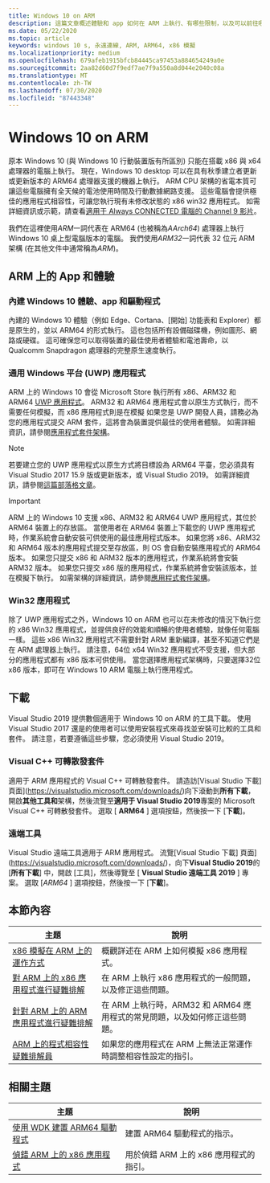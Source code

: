 ```yaml
---
title: Windows 10 on ARM
description: 這篇文章概述體驗和 app 如何在 ARM 上執行、有哪些限制，以及可以前往哪裡了解更多。
ms.date: 05/22/2020
ms.topic: article
keywords: windows 10 s, 永遠連線, ARM, ARM64, x86 模擬
ms.localizationpriority: medium
ms.openlocfilehash: 679afeb1915bfcb84445ca97453a884654249a0e
ms.sourcegitcommit: 2aa82d60d7f9edf7ae7f9a550a8d044e2040c08a
ms.translationtype: MT
ms.contentlocale: zh-TW
ms.lasthandoff: 07/30/2020
ms.locfileid: "87443348"
---
```

# <a name="windows-10-on-arm"></a>Windows 10 on ARM
原本 Windows 10 (與 Windows 10 行動裝置版有所區別) 只能在搭載 x86 與 x64 處理器的電腦上執行。 現在，Windows 10 desktop 可以在具有秋季建立者更新或更新版本的 ARM64 處理器支援的機器上執行。 ARM CPU 架構的省電本質可讓這些電腦擁有全天候的電池使用時間及行動數據網路支援。 這些電腦會提供極佳的應用程式相容性，可讓您執行現有未修改狀態的 x86 win32 應用程式。 如需詳細資訊或示範，請查看[適用于 Always CONNECTED 電腦的 Channel 9 影片](https://channel9.msdn.com/Events/Build/2017/P4171)。

我們在這裡使用*ARM*一詞代表在 ARM64 (也被稱為*AArch64*) 處理器上執行 Windows 10 桌上型電腦版本的電腦。  我們使用*ARM32*一詞代表 32 位元 ARM 架構 (在其他文件中通常稱為*ARM*)。

## <a name="apps-and-experiences-on-arm"></a>ARM 上的 App 和體驗

### <a name="built-in-windows-10-experiences-apps-and-drivers"></a>內建 Windows 10 體驗、app 和驅動程式
內建的 Windows 10 體驗（例如 Edge、Cortana、[開始] 功能表和 Explorer）都是原生的，並以 ARM64 的形式執行。 這也包括所有設備磁碟機，例如圖形、網路或硬碟。 這可確保您可以取得裝置的最佳使用者體驗和電池壽命，以 Qualcomm Snapdragon 處理器的完整原生速度執行。

### <a name="universal-windows-platform-uwp-apps"></a>通用 Windows 平台 (UWP) 應用程式
ARM 上的 Windows 10 會從 Microsoft Store 執行所有 x86、ARM32 和 ARM64 [UWP 應用程式](../get-started/universal-application-platform-guide.md)。 ARM32 和 ARM64 應用程式會以原生方式執行，而不需要任何模擬，而 x86 應用程式則是在模擬 如果您是 UWP 開發人員，請務必為您的應用程式提交 ARM 套件，這將會為裝置提供最佳的使用者體驗。 如需詳細資訊，請參閱[應用程式套件架構](/windows/msix/package/device-architecture)。

>[!NOTE]
> 若要建立您的 UWP 應用程式以原生方式將目標設為 ARM64 平臺，您必須具有 Visual Studio 2017 15.9 版或更新版本，或 Visual Studio 2019。 如需詳細資訊，請參閱[這篇部落格文章](https://blogs.windows.com/buildingapps/2018/11/15/official-support-for-windows-10-on-arm-development)。


>[!IMPORTANT]
> ARM 上的 Windows 10 支援 x86、ARM32 和 ARM64 UWP 應用程式，其位於 ARM64 裝置上的存放區。 當使用者在 ARM64 裝置上下載您的 UWP 應用程式時，作業系統會自動安裝可供使用的最佳應用程式版本。 如果您將 x86、ARM32 和 ARM64 版本的應用程式提交至存放區，則 OS 會自動安裝應用程式的 ARM64 版本。 如果您只提交 x86 和 ARM32 版本的應用程式，作業系統將會安裝 ARM32 版本。 如果您只提交 x86 版的應用程式，作業系統將會安裝該版本，並在模擬下執行。 如需架構的詳細資訊，請參閱[應用程式套件架構](/windows/msix/package/device-architecture)。

### <a name="win32-apps"></a>Win32 應用程式
除了 UWP 應用程式之外，Windows 10 on ARM 也可以在未修改的情況下執行您的 x86 Win32 應用程式，並提供良好的效能和順暢的使用者體驗，就像任何電腦一樣。 這些 x86 Win32 應用程式不需要針對 ARM 重新編譯，甚至不知道它們是在 ARM 處理器上執行。 請注意，64位 x64 Win32 應用程式不受支援，但大部分的應用程式都有 x86 版本可供使用。  當您選擇應用程式架構時，只要選擇32位 x86 版本，即可在 Windows 10 ARM 電腦上執行應用程式。

## <a name="downloads"></a>下載

Visual Studio 2019 提供數個適用于 Windows 10 on ARM 的工具下載。 使用 Visual Studio 2017 還是的使用者可以使用安裝程式來尋找並安裝可比較的工具和套件。 請注意，若要遵循這些步驟，您必須使用 Visual Studio 2019。

### <a name="visual-c-redistributable"></a>Visual C++ 可轉散發套件

適用于 ARM 應用程式的 Visual C++ 可轉散發套件。 請造訪[Visual Studio 下載] 頁面](https://visualstudio.microsoft.com/downloads/)向下滾動到**所有下載**，開啟**其他工具和**架構，然後流覽至**適用于 Visual Studio 2019**專案的 Microsoft Visual C++ 可轉散發套件。 選取 [ **ARM64** ] 選項按鈕，然後按一下 [**下載**]。

### <a name="remote-tools"></a>遠端工具

Visual Studio 遠端工具適用于 ARM 應用程式。 流覽[Visual Studio 下載] 頁面](https://visualstudio.microsoft.com/downloads/)，向下**Visual Studio 2019**的 [**所有下載**] 中，開啟 [工具]，然後導覽至 [ **Visual Studio 遠端工具 2019** ] 專案。 選取 [*ARM64* ] 選項按鈕，然後按一下 [**下載**]。


## <a name="in-this-section"></a>本節內容
|主題 | 說明 |
|-----|-----|
|[x86 模擬在 ARM 上的運作方式](apps-on-arm-x86-emulation.md)|概觀詳述在 ARM 上如何模擬 x86 應用程式。|
|[對 ARM 上的 x86 應用程式進行疑難排解](apps-on-arm-troubleshooting-x86.md)|在 ARM 上執行 x86 應用程式的一般問題，以及修正這些問題。 |
|[針對 ARM 上的 ARM 應用程式進行疑難排解](apps-on-arm-troubleshooting-arm32.md)|在 ARM 上執行時，ARM32 和 ARM64 應用程式的常見問題，以及如何修正這些問題。 |
|[ARM 上的程式相容性疑難排解員](apps-on-arm-program-compat-troubleshooter.md)|如果您的應用程式在 ARM 上無法正常運作時調整相容性設定的指引。 |

## <a name="related-topics"></a>相關主題
|主題 | 說明 |
|-----|-----|
|[使用 WDK 建置 ARM64 驅動程式](https://docs.microsoft.com/windows-hardware/drivers/develop/building-arm64-drivers)|建置 ARM64 驅動程式的指示。 |
| [偵錯 ARM 上的 x86 應用程式](https://docs.microsoft.com/windows-hardware/drivers/debugger/debugging-arm64) | 用於偵錯 ARM 上的 x86 應用程式的指引。 |
